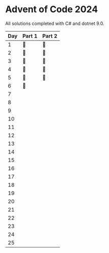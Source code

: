 # Advent of Code 2024

All solutions completed with C# and dotnet 9.0.

| Day | Part 1 | Part 2 |
|:----|:-------|:-------|
| 1   | 🌟     | 🌟     |
| 2   | 🌟     | 🌟     |
| 3   | 🌟     | 🌟     |
| 4   | 🌟     | 🌟     |
| 5   | 🌟     | 🌟     |
| 6   | ️🌟      | ️      |
| 7   | ️      | ️      |
| 8   | ️      | ️      |
| 9   | ️      | ️      |
| 10  | ️      | ️      |
| 11  | ️      | ️      |
| 12  | ️      | ️      |
| 13  | ️      | ️      |
| 14  | ️      | ️      |
| 15  | ️      | ️      |
| 16  | ️      | ️      |
| 17  | ️      | ️      |
| 18  | ️      | ️      |
| 19  |        | ️      |
| 20  | ️      | ️      |
| 21  | ️      | ️      |
| 22  | ️      | ️      |
| 23  | ️      | ️      |
| 24  | ️      | ️      |
| 25  | ️      | ️      |
